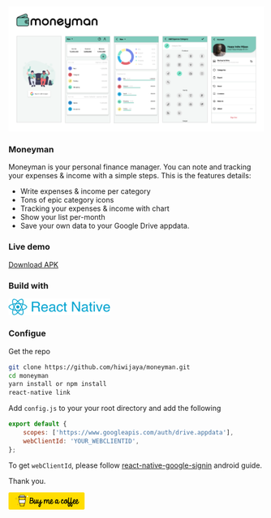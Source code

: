 ![Moneyman Preview](docs/github-banner.png)

### Moneyman
Moneyman is your personal finance manager. You can note and tracking your expenses & income with a simple steps.
This is the features details:
- Write expenses & income per category
- Tons of epic category icons
- Tracking your expenses & income with chart
- Show your list per-month
- Save your own data to your Google Drive appdata.

### Live demo
[Download APK](https://bit.ly/apk-moneyman)


### Build with
<a href="https://facebook.github.io/react-native/" rel="React Native">
  <img src="docs/react-native.png" alt="react-native" width="200"/>
</a>


### Configue
Get the repo
```sh
git clone https://github.com/hiwijaya/moneyman.git
cd moneyman
yarn install or npm install
react-native link
```

Add `config.js` to your your root directory and add the following
```js
export default {
    scopes: ['https://www.googleapis.com/auth/drive.appdata'],
    webClientId: 'YOUR_WEBCLIENTID',
}; 
```
To get `webClientId`, please follow [react-native-google-signin](https://github.com/react-native-community/react-native-google-signin/blob/master/docs/android-guide.md) android guide.

Thank you.
<br/>

<a href="https://www.buymeacoffee.com/hiwijaya" rel="buymeacoffee">
  <img src="docs/buymeacoffee.png" alt="buymeacoffee" width="150"/>
</a>
